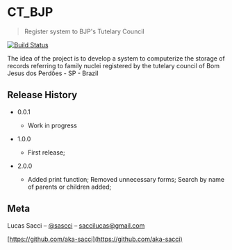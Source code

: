 # CT_BJP
> Register system to BJP's Tutelary Council

[![Build Status][travis-image]][travis-url]

The idea of ​​the project is to develop a system to computerize the storage of records referring to family nuclei registered by the tutelary council of Bom Jesus dos Perdões - SP - Brazil

## Release History


* 0.0.1
    * Work in progress

* 1.0.0
    * First release;

* 2.0.0
    * Added print function; Removed unnecessary forms; Search by name of parents or children added;
   

## Meta

Lucas Sacci – [@sascci](https://www.instagram.com/sascci/) – saccilucas@gmail.com



[https://github.com/aka-sacci](https://github.com/aka-sacci)

[travis-image]: https://img.shields.io/travis/dbader/node-datadog-metrics/master.svg?style=flat-square
[travis-url]: https://travis-ci.org/dbader/node-datadog-metrics